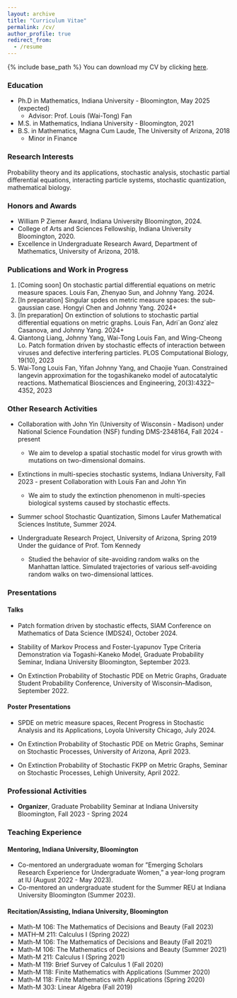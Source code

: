 ```yaml
---
layout: archive
title: "Curriculum Vitae"
permalink: /cv/
author_profile: true
redirect_from:
  - /resume
---
```


{% include base_path %}
You can download my CV by clicking [here](/files/CV.pdf).

### Education

* Ph.D in Mathematics, Indiana University - Bloomington, May 2025 (expected)
  * Advisor: Prof. Louis (Wai-Tong) Fan
* M.S. in Mathematics, Indiana University - Bloomington, 2021
* B.S. in Mathematics, Magna Cum Laude, The University of Arizona, 2018
  * Minor in Finance

### Research Interests

Probability theory and its applications, stochastic analysis, stochastic partial differential equations, interacting particle
systems, stochastic quantization, mathematical biology.
  
### Honors and Awards

* William P Ziemer Award, Indiana University Bloomington, 2024.
* College of Arts and Sciences Fellowship, Indiana University Bloomington, 2020.
* Excellence in Undergraduate Research Award, Department of Mathematics, University of Arizona, 2018.



### Publications and Work in Progress

1. \[Coming soon\] On stochastic partial differential equations on metric measure spaces.  Louis Fan, Zhenyao Sun, and Johnny Yang.  2024.
2. [In preparation] Singular spdes on metric measure spaces: the sub-gaussian case. Hongyi Chen and Johnny Yang. 2024+
3. [In preparation] On extinction of solutions to stochastic partial differential equations on metric graphs. Louis Fan, Adri´an Gonz´alez Casanova, and Johnny Yang.  2024+
4. Qiantong Liang, Johnny Yang, Wai-Tong Louis Fan, and Wing-Cheong Lo. Patch formation driven by stochastic effects of interaction between viruses and defective interfering particles. PLOS Computational Biology, 19(10), 2023
5. Wai-Tong Louis Fan, Yifan Johnny Yang, and Chaojie Yuan. Constrained langevin approximation for the togashikaneko model of autocatalytic reactions. Mathematical Biosciences and Engineering, 20(3):4322–4352, 2023

### Other Research Activities

* Collaboration with John Yin (University of Wisconsin - Madison) under National Science Foundation (NSF) funding DMS-2348164, Fall 2024 - present  
  * We aim to develop a spatial stochastic model for virus growth with mutations on two-dimensional domains.

* Extinctions in multi-species stochastic systems, Indiana University, Fall 2023 - present Collaboration with Louis Fan and John Yin
  * We aim to study the extinction phenomenon in multi-species biological systems caused by stochastic effects.

* Summer school Stochastic Quantization, Simons Laufer Mathematical Sciences Institute, Summer 2024.

* Undergraduate Research Project, University of Arizona, Spring 2019
Under the guidance of Prof. Tom Kennedy
  * Studied the behavior of site-avoiding random walks on the Manhattan lattice. Simulated trajectories of various self-avoiding random walks on two-dimensional lattices.


### Presentations

#### Talks
* Patch formation driven by stochastic effects, SIAM Conference on Mathematics of Data Science (MDS24), October 2024.

* Stability of Markov Process and Foster-Lyapunov Type Criteria Demonstration via Togashi-Kaneko Model, Graduate Probability Seminar, Indiana University Bloomington, September 2023.

* On Extinction Probability of Stochastic PDE on Metric Graphs, Graduate Student Probability Conference, University of Wisconsin–Madison, September 2022. 

#### Poster Presentations
* SPDE on metric measure spaces, Recent Progress in Stochastic Analysis and its Applications, Loyola University Chicago, July 2024.

* On Extinction Probability of Stochastic PDE on Metric Graphs, Seminar on Stochastic Processes, University of Arizona, April 2023.

* On Extinction Probability of Stochastic FKPP on Metric Graphs, Seminar on Stochastic Processes, Lehigh University, April 2022.


### Professional Activities
* **Organizer**, Graduate Probability Seminar at Indiana University Bloomington,  Fall 2023 - Spring 2024

### Teaching Experience

#### Mentoring, Indiana University, Bloomington
* Co-mentored an undergraduate woman for ”Emerging Scholars Research Experience for Undergraduate Women,” a year-long program at IU (August 2022 - May 2023).
* Co-mentored an undergraduate student for the Summer REU at Indiana University Bloomington (Summer 2023).

#### Recitation/Assisting, Indiana University, Bloomington
* Math-M 106: The Mathematics of Decisions and Beauty (Fall 2023)
* MATH–M 211: Calculus I (Spring 2022)
* Math-M 106: The Mathematics of Decisions and Beauty (Fall 2021)
* Math-M 106: The Mathematics of Decisions and Beauty (Summer 2021)
* Math-M 211: Calculus I (Spring 2021)
* Math-M 119: Brief Survey of Calculus 1 (Fall 2020)
* Math-M 118: Finite Mathematics with Applications (Summer 2020)
* Math-M 118: Finite Mathematics with Applications (Spring 2020)
* Math-M 303: Linear Algebra (Fall 2019)

